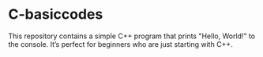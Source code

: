# C-basiccodes
This repository contains a simple C++ program that prints "Hello, World!" to the console. It’s perfect for beginners who are just starting with C++.
